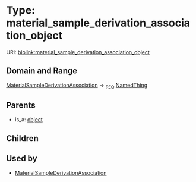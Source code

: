 
# Type: material_sample_derivation_association_object




URI: [biolink:material_sample_derivation_association_object](https://w3id.org/biolink/vocab/material_sample_derivation_association_object)


## Domain and Range

[MaterialSampleDerivationAssociation](MaterialSampleDerivationAssociation.md) ->  <sub>REQ</sub> [NamedThing](NamedThing.md)

## Parents

 *  is_a: [object](object.md)

## Children


## Used by

 * [MaterialSampleDerivationAssociation](MaterialSampleDerivationAssociation.md)
